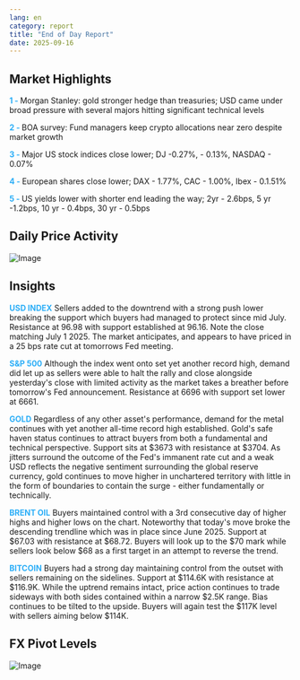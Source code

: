 ```yaml
---
lang: en
category: report
title: "End of Day Report"
date: 2025-09-16
---
```



<h2>Market Highlights</h2>
<strong style="color: #2caef7;">1 - </strong> Morgan Stanley: gold stronger hedge than treasuries; USD came under broad pressure with several majors hitting significant technical levels

<strong style="color: #2caef7;">2 - </strong> BOA survey: Fund managers keep crypto allocations near zero despite market growth

<strong style="color: #2caef7;">3 - </strong> Major US stock indices close lower; DJ -0.27%, - 0.13%, NASDAQ - 0.07%

<strong style="color: #2caef7;">4 - </strong> European shares close lower; DAX - 1.77%, CAC - 1.00%, Ibex - 0.1.51%

<strong style="color: #2caef7;">5 - </strong> US yields lower with shorter end leading the way; 2yr - 2.6bps, 5 yr -1.2bps, 10 yr - 0.4bps, 30 yr - 0.5bps




<h2>Daily Price Activity</h2>
<img src="https://markleighedu.github.io/img/Sep-2025/16-Sep-2025/price.jpg" alt="Image"/>

<h2>Insights</h2>
<strong style="color: #2caef7;">USD INDEX</strong> Sellers added to the downtrend with a strong push lower breaking the support which buyers had managed to protect since mid July. Resistance at 96.98 with support established at 96.16. Note the close matching July 1 2025. The market anticipates, and appears to have priced in a 25 bps rate cut at tomorrows Fed meeting.

<strong style="color: #2caef7;">S&P 500</strong> Although the index went onto set yet another record high, demand did let up as sellers were able to halt the rally and close alongside yesterday's close with limited activity as the market takes a breather before tomorrow's Fed announcement. Resistance at 6696 with support set lower at 6661.

<strong style="color: #2caef7;">GOLD</strong> Regardless of any other asset's performance, demand for the metal continues with yet another all-time record high established. Gold's safe haven status continues to attract buyers from both a fundamental and technical perspective. Support sits at $3673 with resistance at $3704. As jitters surround the outcome of the Fed's immanent rate cut and a weak USD reflects the negative sentiment surrounding the global reserve currency, gold continues to move higher in unchartered territory with little in the form of boundaries to contain the surge - either fundamentally or technically.  

<strong style="color: #2caef7;">BRENT OIL</strong> Buyers maintained control with a 3rd consecutive day of higher highs and higher lows on the chart. Noteworthy that today's move broke the descending trendline which was in place since June 2025. Support at $67.03 with resistance at $68.72. Buyers will look up to the $70 mark while sellers look below $68 as a first target in an attempt to reverse the trend. 

<strong style="color: #2caef7;">BITCOIN</strong> Buyers had a strong day maintaining control from the outset with sellers remaining on the sidelines. Support at $114.6K with resistance at $116.9K. While the uptrend remains intact, price action continues to trade sideways with both sides contained within a narrow $2.5K range. Bias continues to be tilted to the upside. Buyers will again test the $117K level with sellers aiming below $114K.



<h2>FX Pivot Levels</h2>
<img src="https://markleighedu.github.io/img/Sep-2025/16-Sep-2025/pivot.jpg" alt="Image"/>